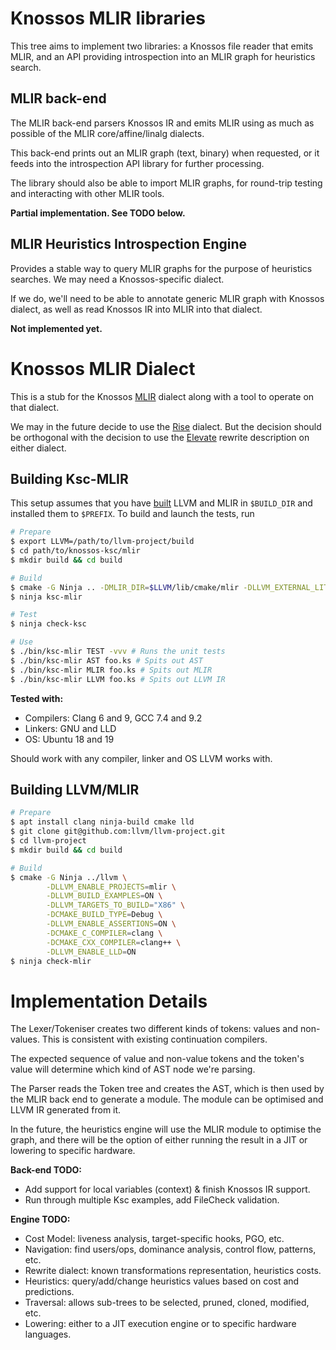 # Knossos MLIR libraries

This tree aims to implement two libraries: a Knossos file reader that emits MLIR,
and an API providing introspection into an MLIR graph for heuristics search.

## MLIR back-end

The MLIR back-end parsers Knossos IR and emits MLIR using as much as possible of
the MLIR core/affine/linalg dialects.

This back-end prints out an MLIR graph (text, binary) when requested, or it
feeds into the introspection API library for further processing.

The library should also be able to import MLIR graphs, for round-trip testing
and interacting with other MLIR tools.

**Partial implementation. See TODO below.**

## MLIR Heuristics Introspection Engine

Provides a stable way to query MLIR graphs for the purpose of heuristics
searches. We may need a Knossos-specific dialect.

If we do, we'll need to be able to annotate generic MLIR graph with Knossos
dialect, as well as read Knossos IR into MLIR into that dialect.

**Not implemented yet.**

# Knossos MLIR Dialect

This is a stub for the Knossos [MLIR](https://mlir.llvm.org/) dialect along with a tool to operate on that dialect.

We may in the future decide to use the [Rise](https://github.com/rise-lang/mlir) dialect. But the decision should be orthogonal with the decision to use the [Elevate](https://arxiv.org/pdf/2002.02268.pdf) rewrite description on either dialect.

## Building Ksc-MLIR

This setup assumes that you have [built](https://mlir.llvm.org/getting_started/) LLVM and MLIR in `$BUILD_DIR` and installed them to `$PREFIX`. To build and launch the tests, run

```sh
# Prepare
$ export LLVM=/path/to/llvm-project/build
$ cd path/to/knossos-ksc/mlir
$ mkdir build && cd build

# Build
$ cmake -G Ninja .. -DMLIR_DIR=$LLVM/lib/cmake/mlir -DLLVM_EXTERNAL_LIT=$LLVM/bin/llvm-lit
$ ninja ksc-mlir

# Test
$ ninja check-ksc

# Use
$ ./bin/ksc-mlir TEST -vvv # Runs the unit tests
$ ./bin/ksc-mlir AST foo.ks # Spits out AST
$ ./bin/ksc-mlir MLIR foo.ks # Spits out MLIR
$ ./bin/ksc-mlir LLVM foo.ks # Spits out LLVM IR
```

**Tested with:**
 * Compilers: Clang 6 and 9, GCC 7.4 and 9.2
 * Linkers: GNU and LLD
 * OS: Ubuntu 18 and 19

Should work with any compiler, linker and OS LLVM works with.

## Building LLVM/MLIR

```bash
# Prepare
$ apt install clang ninja-build cmake lld
$ git clone git@github.com:llvm/llvm-project.git
$ cd llvm-project
$ mkdir build && cd build

# Build
$ cmake -G Ninja ../llvm \
        -DLLVM_ENABLE_PROJECTS=mlir \
        -DLLVM_BUILD_EXAMPLES=ON \
        -DLLVM_TARGETS_TO_BUILD="X86" \
        -DCMAKE_BUILD_TYPE=Debug \
        -DLLVM_ENABLE_ASSERTIONS=ON \
        -DCMAKE_C_COMPILER=clang \
        -DCMAKE_CXX_COMPILER=clang++ \
        -DLLVM_ENABLE_LLD=ON
$ ninja check-mlir
```

# Implementation Details

The Lexer/Tokeniser creates two different kinds of tokens: values and non-values.
This is consistent with existing continuation compilers.

The expected sequence of value and non-value tokens and the token's value will
determine which kind of AST node we're parsing.

The Parser reads the Token tree and creates the AST, which is then used by the
MLIR back end to generate a module. The module can be optimised and LLVM IR
generated from it.

In the future, the heuristics engine will use the MLIR module to optimise the
graph, and there will be the option of either running the result in a JIT or
lowering to specific hardware.

**Back-end TODO:**
 * Add support for local variables (context) & finish Knossos IR support.
 * Run through multiple Ksc examples, add FileCheck validation.

**Engine TODO:**
 * Cost Model: liveness analysis, target-specific hooks, PGO, etc.
 * Navigation: find users/ops, dominance analysis, control flow, patterns, etc.
 * Rewrite dialect: known transformations representation, heuristics costs.
 * Heuristics: query/add/change heuristics values based on cost and predictions.
 * Traversal: allows sub-trees to be selected, pruned, cloned, modified, etc.
 * Lowering: either to a JIT execution engine or to specific hardware languages.
